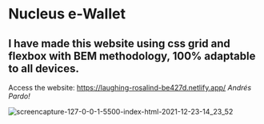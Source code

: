 # Nucleus e-Wallet
## I have made this website using css grid and flexbox with BEM methodology, 100% adaptable to all devices.

Access the website: https://laughing-rosalind-be427d.netlify.app/
*Andrés Pardo!*

![screencapture-127-0-0-1-5500-index-html-2021-12-23-14_23_52](https://user-images.githubusercontent.com/45151760/147284230-3c053a3d-0517-4df3-b3b7-be881f198cf7.png)
